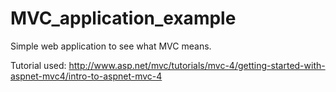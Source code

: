 MVC_application_example
=======================

Simple web application to see what MVC means. 

Tutorial used: http://www.asp.net/mvc/tutorials/mvc-4/getting-started-with-aspnet-mvc4/intro-to-aspnet-mvc-4
